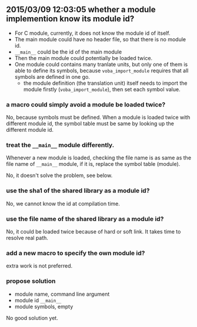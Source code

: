 ## 2015/03/09 12:03:05 whether a module implemention know its module id?

- For C module, currently, it does not know the module id of itself.
- The main module could have no header file, so that there is no module id.
- `__main__` could be the id of the main module
- Then the main module could potentially be loaded twice.
- One module could contains many tranlate units, but only one of them
  is able to define its symbols, because `voba_import_module` requires
  that all symbols are defined in one go.
  - the module definition (the translation unit) itself needs to
    import the module firstly (`voba_import_module`), then set each
    symbol value.

### a macro could simply avoid a module be loaded twice?

No, because symbols must be defined. When a module is loaded twice
with different module id, the symbol table must be same by looking up
the different module id.

### treat the `__main__` module differently.

Whenever a new module is loaded, checking the file name is as same as
the file name of `__main__` module, if it is, replace the symbol table
(module).

No, it doesn't solve the problem, see below.

### use the sha1 of the shared library as a module id?

No, we cannot know the id at compilation time.

### use the file name of the shared library as a module id?

No, it could be loaded twice because of hard or soft link.  It takes
time to resolve real path.


### add a new macro to specify the own module id?

extra work is not preferred.

### propose solution
- module name, command line argument
- module id `__main__`
- module symbols, empty


No good solution yet.
